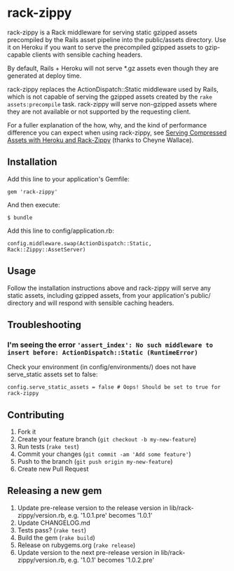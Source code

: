 # rack-zippy

rack-zippy is a Rack middleware for serving static gzipped assets precompiled by the Rails asset pipeline into the public/assets directory. Use it
on Heroku if you want to serve the precompiled gzipped assets to gzip-capable clients with sensible caching headers.

By default, Rails + Heroku will not serve *.gz assets even though they are generated at deploy time.

rack-zippy replaces the ActionDispatch::Static middleware used by Rails, which is not capable of serving the gzipped assets created by
the `rake assets:precompile` task. rack-zippy will serve non-gzipped assets where they are not available or not supported by the
requesting client.

For a fuller explanation of the how, why, and the kind of performance difference you can expect when using rack-zippy,
see [Serving Compressed Assets with Heroku and Rack-Zippy](http://www.cheynewallace.com/serving-compressed-assets-with-heroku-rack-zippy/)
(thanks to Cheyne Wallace).

## Installation

Add this line to your application's Gemfile:

    gem 'rack-zippy'

And then execute:

    $ bundle

Add this line to config/application.rb:

    config.middleware.swap(ActionDispatch::Static, Rack::Zippy::AssetServer)

## Usage

Follow the installation instructions above and rack-zippy will serve any static assets, including gzipped assets, from your
application's public/ directory and will respond with sensible caching headers.

## Troubleshooting

### I'm seeing the error `'assert_index': No such middleware to insert before: ActionDispatch::Static (RuntimeError)`

Check your environment (in config/environments/) does not have serve_static assets set to false:

    config.serve_static_assets = false # Oops! Should be set to true for rack-zippy

## Contributing

1. Fork it
2. Create your feature branch (`git checkout -b my-new-feature`)
3. Run tests (`rake test`)
3. Commit your changes (`git commit -am 'Add some feature'`)
4. Push to the branch (`git push origin my-new-feature`)
5. Create new Pull Request

## Releasing a new gem

1. Update pre-release version to the release version in lib/rack-zippy/version.rb, e.g. '1.0.1.pre' becomes '1.0.1'
2. Update CHANGELOG.md
3. Tests pass? (`rake test`)
4. Build the gem (`rake build`)
5. Release on rubygems.org (`rake release`)
6. Update version to the next pre-release version in lib/rack-zippy/version.rb, e.g. '1.0.1' becomes '1.0.2.pre'